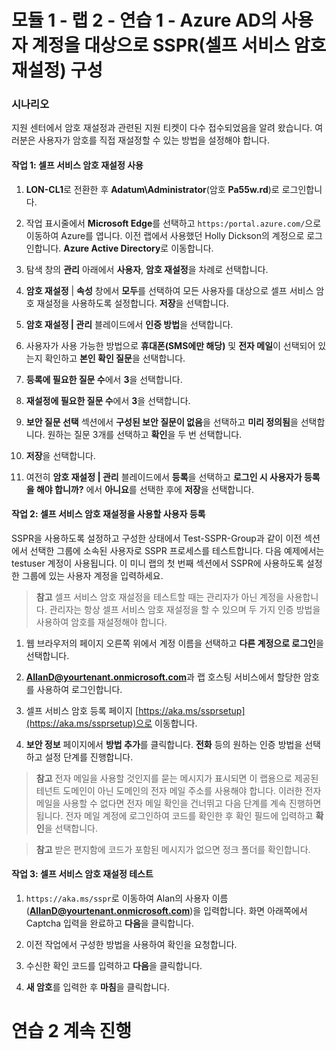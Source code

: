 ﻿# 모듈 1 - 랩 2 - 연습 1 - Azure AD의 사용자 계정을 대상으로 SSPR(셀프 서비스 암호 재설정) 구성


### 시나리오

지원 센터에서 암호 재설정과 관련된 지원 티켓이 다수 접수되었음을 알려 왔습니다. 여러분은 사용자가 암호를 직접 재설정할 수 있는 방법을 설정해야 합니다. 



#### 작업 1: 셀프 서비스 암호 재설정 사용

1.  **LON-CL1**로 전환한 후 **Adatum\\Administrator**(암호 **Pa55w.rd**)로 로그인합니다.

2.  작업 표시줄에서 **Microsoft Edge**를 선택하고 `https:/portal.azure.com/`으로 이동하여 Azure를 엽니다.  이전 랩에서 사용했던 Holly Dickson의 계정으로 로그인합니다. **Azure Active Directory**로 이동합니다.
    

3.  탐색 창의 **관리** 아래에서 **사용자**, **암호 재설정**을 차례로 선택합니다.

4.  **암호 재설정** | **속성** 창에서 **모두**를 선택하여 모든 사용자를 대상으로 셀프 서비스 암호 재설정을 사용하도록 설정합니다. **저장**을 선택합니다.

5.  **암호 재설정 | 관리** 블레이드에서 **인증 방법**을 선택합니다.

6.  사용자가 사용 가능한 방법으로 **휴대폰(SMS에만 해당)** 및
    **전자 메일**이 선택되어 있는지 확인하고 **본인 확인 질문**을 선택합니다.

7.  **등록에 필요한 질문 수**에서 **3**을 선택합니다.

8.  **재설정에 필요한 질문 수**에서 **3**을 선택합니다.

9.  **보안 질문 선택** 섹션에서 **구성된 보안 질문이 없음**을 선택하고 **미리 정의됨**을 선택합니다. 원하는 질문 3개를 선택하고 **확인**을 두 번 선택합니다.

10. **저장**을 선택합니다.

11. 여전히 **암호 재설정 | 관리** 블레이드에서 **등록**을 선택하고 **로그인 시 사용자가 등록을 해야 합니까?** 에서 **아니요**를 선택한 후에 **저장**을 선택합니다.

#### 작업 2: 셀프 서비스 암호 재설정을 사용할 사용자 등록

SSPR을 사용하도록 설정하고 구성한 상태에서 Test-SSPR-Group과 같이 이전 섹션에서 선택한 그룹에 소속된 사용자로 SSPR 프로세스를 테스트합니다. 다음 예제에서는 testuser 계정이 사용됩니다. 이 미니 랩의 첫 번째 섹션에서 SSPR에 사용하도록 설정한 그룹에 있는 사용자 계정을 입력하세요.

>**참고**
셀프 서비스 암호 재설정을 테스트할 때는 관리자가 아닌 계정을 사용합니다. 관리자는 항상 셀프 서비스 암호 재설정을 할 수 있으며 두 가지 인증 방법을 사용하여 암호를 재설정해야 합니다.

1.   웹 브라우저의 페이지 오른쪽 위에서 계정 이름을 선택하고 **다른 계정으로 로그인**을 선택합니다. 

2.  **AllanD@yourtenant.onmicrosoft.com**과 랩 호스팅 서비스에서 할당한 암호를 사용하여 로그인합니다.   

1. 셀프 서비스 암호 등록 페이지 [https://aka.ms/ssprsetup](https://aka.ms/ssprsetup)으로 이동합니다.

1. **보안 정보** 페이지에서 **방법 추가**를 클릭합니다. **전화** 등의 원하는 인증 방법을 선택하고 설정 단계를 진행합니다.

>**참고** 
전자 메일을 사용할 것인지를 묻는 메시지가 표시되면 이 랩용으로 제공된 테넌트 도메인이 아닌 도메인의 전자 메일 주소를 사용해야 합니다. 이러한 전자 메일을 사용할 수 없다면 전자 메일 확인을 건너뛰고 다음 단계를 계속 진행하면 됩니다. 전자 메일 계정에 로그인하여 코드를 확인한 후 확인 필드에 입력하고 **확인**을 선택합니다. 
    
>**참고** 
받은 편지함에 코드가 포함된 메시지가 없으면 정크 폴더를 확인합니다.

#### 작업 3: 셀프 서비스 암호 재설정 테스트

1. `https://aka.ms/sspr`로 이동하여 Alan의 사용자 이름(**AllanD@yourtenant.onmicrosoft.com**)을 입력합니다. 화면 아래쪽에서 Captcha 입력을 완료하고 **다음**을 클릭합니다.

1. 이전 작업에서 구성한 방법을 사용하여 확인을 요청합니다.

11. 수신한 확인 코드를 입력하고 **다음**을 클릭합니다.

12. **새 암호**를 입력한 후 **마침**을 클릭합니다.

# 연습 2 계속 진행
